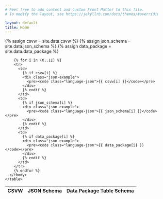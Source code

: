 ```yaml
---
# Feel free to add content and custom Front Matter to this file.
# To modify the layout, see https://jekyllrb.com/docs/themes/#overriding-theme-defaults

layout: default
title: Home
---
```


<div class="datatable-container">
  <div class="datatable-content">
    <table class="datatable display responsive nowrap" style="width:100%">
      <thead>
        <tr>
          <th>CSVW</th>
          <th>JSON Schema</th>
          <th>Data Package Table Schema</th>
        </tr>
      </thead>
      <tbody>
        {% assign csvw = site.data.csvw %}
        {% assign json_schema = site.data.json_schema %}
        {% assign data_package = site.data.data_package %}

        {% for i in (0..11) %}
        <tr>
          <td>
            {% if csvw[i] %}
            <div class="json-example">
              <pre><code class="language-json">{{ csvw[i] }}</code></pre>
            </div>
            {% endif %}
          </td>
          <td>
            {% if json_schema[i] %}
            <div class="json-example">
              <pre><code class="language-json">{{ json_schema[i] }}</code></pre>
            </div>
            {% endif %}
          </td>
          <td>
            {% if data_package[i] %}
            <div class="json-example">
              <pre><code class="language-json">{{ data_package[i] }}</code></pre>
            </div>
            {% endif %}
          </td>
        </tr>
        {% endfor %}
      </tbody>
    </table>
  </div>
</div>

